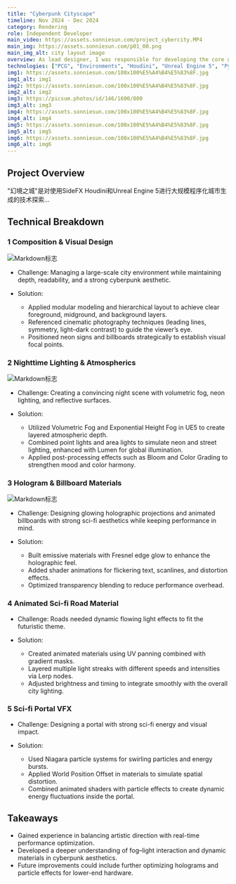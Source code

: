 ```yaml
---
title: "Cyberpunk Cityscape"
timeline: Nov 2024 - Dec 2024
category: Rendering
role: Independent Developer
main_video: https://assets.sonniesun.com/project_cybercity.MP4
main_img: https://assets.sonniesun.com/p01_00.png
main_img_alt: city layout image
overview: As lead designer, I was responsible for developing the core gameplay mechanics, quest design, character progression system, and overseeing the implementation of the open-world environment. The project involved a small team of 5 developers working over 6 months.
technologies: ["PCG", "Environments", "Houdini", "Unreal Engine 5", "Python"]
img1: https://assets.sonniesun.com/100x100%E5%A4%B4%E5%83%8F.jpg
img1_alt: img1
img2: https://assets.sonniesun.com/100x100%E5%A4%B4%E5%83%8F.jpg
img2_alt: img2
img3: https://picsum.photos/id/146/1600/800
img3_alt: img3
img4: https://assets.sonniesun.com/100x100%E5%A4%B4%E5%83%8F.jpg
img4_alt: img4
img5: https://assets.sonniesun.com/100x100%E5%A4%B4%E5%83%8F.jpg
img5_alt: img5
img6: https://assets.sonniesun.com/100x100%E5%A4%B4%E5%83%8F.jpg
img6_alt: img6
---
```


## Project Overview

"幻境之城"是对使用SideFX Houdini和Unreal Engine 5进行大规模程序化城市生成的技术探索...

## Technical Breakdown

### 1 Composition & Visual Design

<!-- 构图草稿 -->
![Markdown标志](https://markdown-here.com/img/icon256.png "Markdown Logo")

- Challenge: Managing a large-scale city environment while maintaining depth, readability, and a strong cyberpunk aesthetic.

- Solution:
    - Applied modular modeling and hierarchical layout to achieve clear foreground, midground, and background layers.
    - Referenced cinematic photography techniques (leading lines, symmetry, light–dark contrast) to guide the viewer’s eye.
    - Positioned neon signs and billboards strategically to establish visual focal points.

### 2 Nighttime Lighting & Atmospherics

<!-- 灯光 -->
![Markdown标志](https://markdown-here.com/img/icon256.png "Markdown Logo")

- Challenge: Creating a convincing night scene with volumetric fog, neon lighting, and reflective surfaces.

- Solution:
    - Utilized Volumetric Fog and Exponential Height Fog in UE5 to create layered atmospheric depth.
    - Combined point lights and area lights to simulate neon and street lighting, enhanced with Lumen for global illumination.
    - Applied post-processing effects such as Bloom and Color Grading to strengthen mood and color harmony.

### 3 Hologram & Billboard Materials

<!-- PLUS：HUD的制作细节 -->
![Markdown标志](https://markdown-here.com/img/icon256.png "Markdown Logo")

- Challenge: Designing glowing holographic projections and animated billboards with strong sci-fi aesthetics while keeping performance in mind.

- Solution:
    - Built emissive materials with Fresnel edge glow to enhance the holographic feel.
    - Added shader animations for flickering text, scanlines, and distortion effects.
    - Optimized transparency blending to reduce performance overhead.

### 4 Animated Sci-fi Road Material

<!-- PLUS：刘光效果制作细节 -->
- Challenge: Roads needed dynamic flowing light effects to fit the futuristic theme.

- Solution:

    - Created animated materials using UV panning combined with gradient masks.
    - Layered multiple light streaks with different speeds and intensities via Lerp nodes.
    - Adjusted brightness and timing to integrate smoothly with the overall city lighting.

### 5 Sci-fi Portal VFX

<!-- PLUS：传送门制作细节 -->
- Challenge: Designing a portal with strong sci-fi energy and visual impact.

- Solution:
    - Used Niagara particle systems for swirling particles and energy bursts.
    - Applied World Position Offset in materials to simulate spatial distortion.
    - Combined animated shaders with particle effects to create dynamic energy fluctuations inside the portal.

## Takeaways

- Gained experience in balancing artistic direction with real-time performance optimization.
- Developed a deeper understanding of fog–light interaction and dynamic materials in cyberpunk aesthetics.
- Future improvements could include further optimizing holograms and particle effects for lower-end hardware.

